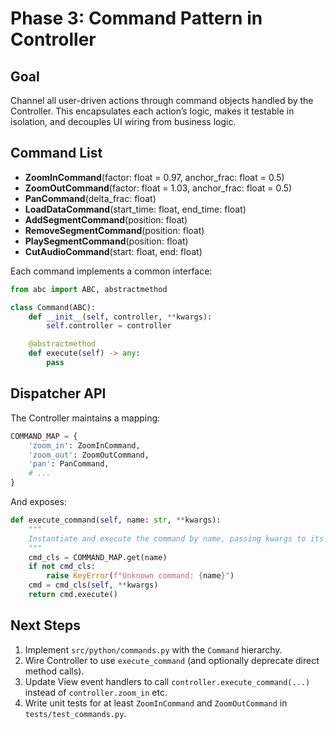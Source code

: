 # Phase 3: Command Pattern in Controller

## Goal
Channel all user-driven actions through command objects handled by the Controller. This encapsulates each action’s logic, makes it testable in isolation, and decouples UI wiring from business logic.

## Command List

- **ZoomInCommand**(factor: float = 0.97, anchor_frac: float = 0.5)
- **ZoomOutCommand**(factor: float = 1.03, anchor_frac: float = 0.5)
- **PanCommand**(delta_frac: float)
- **LoadDataCommand**(start_time: float, end_time: float)
- **AddSegmentCommand**(position: float)
- **RemoveSegmentCommand**(position: float)
- **PlaySegmentCommand**(position: float)
- **CutAudioCommand**(start: float, end: float)

Each command implements a common interface:
```python
from abc import ABC, abstractmethod

class Command(ABC):
    def __init__(self, controller, **kwargs):
        self.controller = controller

    @abstractmethod
    def execute(self) -> any:
        pass
```

## Dispatcher API

The Controller maintains a mapping:
```python
COMMAND_MAP = {
    'zoom_in': ZoomInCommand,
    'zoom_out': ZoomOutCommand,
    'pan': PanCommand,
    # ...
}
```

And exposes:
```python
def execute_command(self, name: str, **kwargs):
    """
    Instantiate and execute the command by name, passing kwargs to its constructor.
    """
    cmd_cls = COMMAND_MAP.get(name)
    if not cmd_cls:
        raise KeyError(f"Unknown command: {name}")
    cmd = cmd_cls(self, **kwargs)
    return cmd.execute()
```

## Next Steps
1. Implement `src/python/commands.py` with the `Command` hierarchy.
2. Wire Controller to use `execute_command` (and optionally deprecate direct method calls).
3. Update View event handlers to call `controller.execute_command(...)` instead of `controller.zoom_in` etc.
4. Write unit tests for at least `ZoomInCommand` and `ZoomOutCommand` in `tests/test_commands.py`.